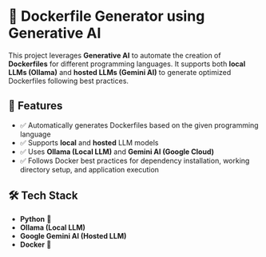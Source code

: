# 🚀 Dockerfile Generator using Generative AI  

This project leverages **Generative AI** to automate the creation of **Dockerfiles** for different programming languages. It supports both **local LLMs (Ollama)** and **hosted LLMs (Gemini AI)** to generate optimized Dockerfiles following best practices.  

## 📌 Features  
- ✅ Automatically generates Dockerfiles based on the given programming language  
- ✅ Supports **local** and **hosted** LLM models  
- ✅ Uses **Ollama (Local LLM)** and **Gemini AI (Google Cloud)**  
- ✅ Follows Docker best practices for dependency installation, working directory setup, and application execution  

## 🛠️ Tech Stack  
- **Python** 🐍  
- **Ollama (Local LLM)**  
- **Google Gemini AI (Hosted LLM)**  
- **Docker** 🐳

